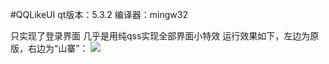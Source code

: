 #QQLikeUI
qt版本：5.3.2 编译器：mingw32

只实现了登录界面
几乎是用纯qss实现全部界面小特效
运行效果如下，左边为原版，右边为“山寨”：
![](http://git.oschina.net/kyyblabla/QQLikeUI/blob/master/%E8%BF%90%E8%A1%8C%E5%AF%B9%E6%AF%94.jpg)